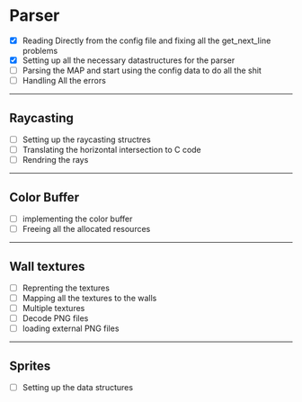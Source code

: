 # Parser

- [x] Reading Directly from the config file and fixing all the get_next_line problems
- [x] Setting up all the necessary datastructures for the parser
- [ ] Parsing the MAP and start using the config data to do all the shit
- [ ] Handling All the errors

 ---

## Raycasting

- [ ] Setting up the raycasting structres
- [ ] Translating the horizontal intersection to C code
- [ ] Rendring the rays

 ---

## Color Buffer

- [ ] implementing the color buffer
- [ ] Freeing all the allocated resources

 ---

## Wall textures

- [ ] Reprenting the textures
- [ ] Mapping all the textures to the walls
- [ ] Multiple textures
- [ ] Decode PNG files
- [ ] loading external PNG files

 ---

## Sprites

- [ ] Setting up the data structures
